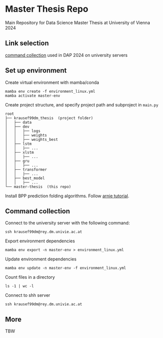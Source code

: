 # Master Thesis Repo

Main Repository for Data Science Master Thesis at University of Vienna 2024

## Link selection

[command collection](https://git01lab.cs.univie.ac.at/a1142469/dap/-/blob/main/RNAdegformer/command_collection.md?ref_type=heads) 
used in DAP 2024 on university servers


## Set up environment
Create virtual environment with mamba/conda
```shell
mamba env create -f environment_linux.yml
mamba activate master-env
```

Create project structure, and specify project path and subproject in ``main.py``
```
root
├── krausef99dm_thesis  (project folder)
│   ├── data
│   ├── dev
│   │   ├── logs
│   │   ├── weights
│   │   ├── weights_best
│   ├── lstm
│   │   ├── ...
│   ├── xlstm
│   │   ├── ...
│   ├── gru
│   │   ├── ...
│   ├── transformer
│   │   ├── ...
│   ├── best_model
│   │   ├── ...
└── master-thesis  (this repo)
```

Install BPP prediction folding algorithms. Follow [arnie tutorial](https://github.com/DasLab/arnie/blob/master/docs/setup_doc.md).




## Command collection
Connect to the university server with the following command:
```shell
ssh krausef99dm@rey.dm.univie.ac.at
```

Export environment dependencies
```shell
mamba env export -n master-env > environment_linux.yml
```

Update environment dependencies
```shell
mamba env update -n master-env -f environment_linux.yml
```

Count files in a directory
```shell
ls -1 | wc -l
```

Connect to shh server
```shell
ssh krausef99dm@rey.dm.univie.ac.at
```

## More
TBW


